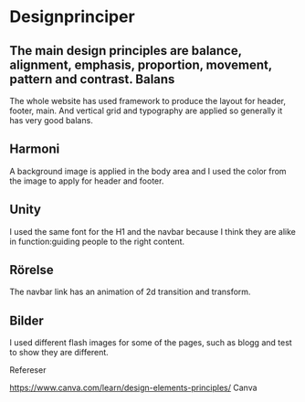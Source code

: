 Designprinciper
=======================
The main design principles are balance, alignment, emphasis, proportion, movement, pattern and contrast.
Balans
-----------------------
The whole website has used framework to produce the layout for header, footer, main. And vertical grid and typography are applied so generally it has very good balans.

Harmoni     
-----------------------
A background image is applied in the body area and I used the color from the image to apply for header and footer.

Unity
-----------------------
I used the same font for the H1 and the navbar because I think they are alike in function:guiding people to the right content.

Rörelse
-----------------------
The navbar link has an animation of 2d transition and transform.

Bilder
-----------------------
I used different flash images for some of the pages, such as blogg and test to show they are different.

Refereser

https://www.canva.com/learn/design-elements-principles/
Canva
